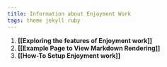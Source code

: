 ```yaml
---
title: Information about Enjoyment Work
tags: theme jekyll ruby
---
```


1. **[[Exploring the features of Enjoyment work]]**
2. **[[Example Page to View Markdown Rendering]]**
3. **[[How-To Setup Enjoyment work]]**


